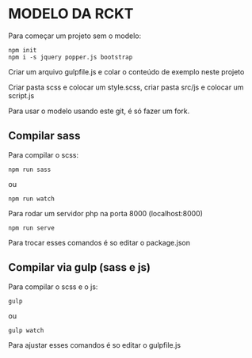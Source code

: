 # MODELO DA RCKT

Para começar um projeto sem o modelo:

    npm init
    npm i -s jquery popper.js bootstrap

Criar um arquivo gulpfile.js e colar o conteúdo de exemplo neste projeto

Criar pasta scss e colocar um style.scss, criar pasta src/js e colocar um script.js

Para usar o modelo usando este git, é só fazer um fork.

## Compilar sass

Para compilar o scss:

    npm run sass

ou

    npm run watch

Para rodar um servidor php na porta 8000 (localhost:8000)

    npm run serve

Para trocar esses comandos é so editar o package.json

## Compilar via gulp (sass e js)

Para compilar o scss e o js:

    gulp
    
ou

    gulp watch

Para ajustar esses comandos é so editar o gulpfile.js
